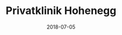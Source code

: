 ﻿---
title:          "Privatklinik Hohenegg"
date:           "2018-07-05"
draft:          false
robotsExclude:  true
---
